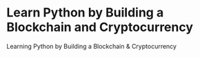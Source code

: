# Learn Python by Building a Blockchain and Cryptocurrency
Learning Python by Building a Blockchain & Cryptocurrency

